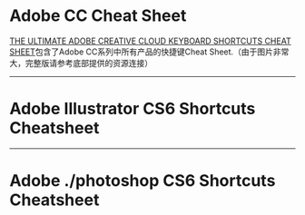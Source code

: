 

# Adobe CC Cheat Sheet

[THE ULTIMATE ADOBE CREATIVE CLOUD KEYBOARD SHORTCUTS CHEAT SHEET](https://link.jianshu.com/?t=http://makeawebsitehub.com/adobe-creative-cloud-cheat-sheet/)包含了Adobe CC系列中所有产品的快捷键Cheat Sheet.（由于图片非常大，完整版请参考底部提供的资源连接）


---

# Adobe Illustrator CS6 Shortcuts Cheatsheet


---

# Adobe ./photoshop CS6 Shortcuts Cheatsheet
